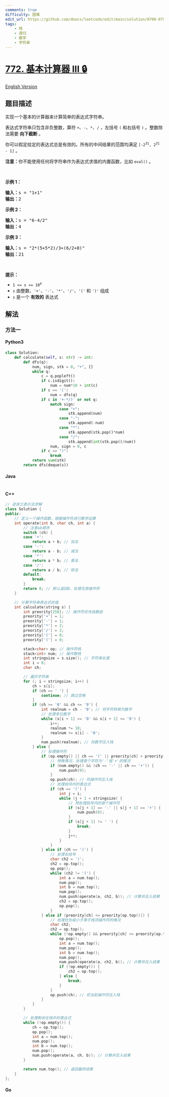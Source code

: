 ```yaml
---
comments: true
difficulty: 困难
edit_url: https://github.com/doocs/leetcode/edit/main/solution/0700-0799/0772.Basic%20Calculator%20III/README.md
tags:
    - 栈
    - 递归
    - 数学
    - 字符串
---
```


<!-- problem:start -->

# [772. 基本计算器 III 🔒](https://leetcode.cn/problems/basic-calculator-iii)

[English Version](/solution/0700-0799/0772.Basic%20Calculator%20III/README_EN.md)

## 题目描述

<!-- description:start -->

<p>实现一个基本的计算器来计算简单的表达式字符串。</p>

<p>表达式字符串只包含非负整数，算符 <code>+</code>、<code>-</code>、<code>*</code>、<code>/</code> ，左括号 <code>(</code> 和右括号 <code>)</code> 。整数除法需要 <strong>向下截断</strong> 。</p>

<p>你可以假定给定的表达式总是有效的。所有的中间结果的范围均满足 <code>[-2<sup>31</sup>, 2<sup>31</sup> - 1]</code> 。</p>

<p><strong>注意：</strong>你不能使用任何将字符串作为表达式求值的内置函数，比如 <code>eval()</code> 。</p>

<p>&nbsp;</p>

<p><strong>示例 1：</strong></p>

<pre>
<strong>输入：</strong>s = "1+1"
<strong>输出：</strong>2
</pre>

<p><strong>示例 2：</strong></p>

<pre>
<strong>输入：</strong>s = "6-4/2"
<strong>输出：</strong>4
</pre>

<p><strong>示例 3：</strong></p>

<pre>
<strong>输入：</strong>s = "2*(5+5*2)/3+(6/2+8)"
<strong>输出：</strong>21
</pre>

<p>&nbsp;</p>

<p><strong>提示：</strong></p>

<ul>
	<li><code>1 &lt;= s &lt;= 10<sup>4</sup></code></li>
	<li><code>s</code> 由整数、<code>'+'</code>、<code>'-'</code>、<code>'*'</code>、<code>'/'</code>、<code>'('</code> 和 <code>')'</code> 组成</li>
	<li><code>s</code> 是一个 <strong>有效的</strong> 表达式</li>
</ul>

<!-- description:end -->

## 解法

<!-- solution:start -->

### 方法一

<!-- tabs:start -->

#### Python3

```python
class Solution:
    def calculate(self, s: str) -> int:
        def dfs(q):
            num, sign, stk = 0, "+", []
            while q:
                c = q.popleft()
                if c.isdigit():
                    num = num*10 + int(c)
                if c == '(':
                    num = dfs(q)
                if c in '+-*/)' or not q:
                    match sign:
                        case "+":
                            stk.append(num)
                        case "-":
                            stk.append(-num)
                        case "*":
                            stk.append(stk.pop()*num)
                        case "/":
                            stk.append(int(stk.pop()/num))
                    num, sign = 0, c
                if c == ")":
                    break
            return sum(stk)
        return dfs(deque(s))
```

#### Java

```java

```

#### C++

```cpp
// 逆波兰表示法求解
class Solution {
public:
    // 定义一个操作函数，根据操作符进行数学运算
    int operate(int b, char ch, int a) {
        // 注意ab顺序
        switch (ch) {
        case '+':
            return a + b; // 加法
        case '-':
            return a - b; // 减法
        case '*':
            return a * b; // 乘法
        case '/':
            return a / b; // 除法
        default:
            break;
        }
        return 0; // 默认返回0，处理无效操作符
    }

    // 计算字符串表达式的值
    int calculate(string s) {
        int preority[250]; // 操作符优先级数组
        preority['+'] = 1;
        preority['-'] = 1;
        preority['*'] = 2;
        preority['/'] = 2;
        preority['('] = 0;
        preority[')'] = 0;

        stack<char> op; // 操作符栈
        stack<int> num; // 操作数栈
        int stringsize = s.size(); // 字符串长度
        int i = 0;
        char ch;

        // 遍历字符串
        for (; i < stringsize; i++) {
            ch = s[i];
            if (ch == ' ') {
                continue; // 跳过空格
            }
            if (ch >= '0' && ch <= '9') {
                int realnum = ch - '0'; // 将字符转换为数字
                // 处理多位数字
                while (s[i + 1] >= '0' && s[i + 1] <= '9') {
                    i++;
                    realnum *= 10;
                    realnum += s[i] - '0';
                }
                num.push(realnum); // 将数字压入栈
            } else {
                // 处理操作符
                if (op.empty() || ch == '(' || preority[ch] > preority[op.top()]) {
                    // 特殊情况，处理首个字符为'-'或'+'的情况
                    if (num.empty() && (ch == '-' || ch == '+')) {
                        num.push(0);
                    }
                    op.push(ch); // 将操作符压入栈
                    // 处理括号内的表达式
                    if (ch == '(') {
                        int j = i;
                        while (j + 1 < stringsize) {
                            // 预处理括号内的首个操作符
                            if (s[j + 1] == '-' || s[j + 1] == '+') {
                                num.push(0);
                            }
                            if (s[j + 1] != ' ') {
                                break;
                            }
                            j++;
                        }
                    }
                } else if (ch == ')') {
                    // 处理右括号
                    char ch2 = ')';
                    ch2 = op.top();
                    op.pop();
                    while (ch2 != '(') {
                        int a = num.top();
                        num.pop();
                        int b = num.top();
                        num.pop();
                        num.push(operate(a, ch2, b)); // 计算并压入结果
                        ch2 = op.top();
                        op.pop();
                    }
                } else if (preority[ch] <= preority[op.top()]) {
                    // 处理优先级小于等于栈顶操作符的情况
                    char ch2;
                    ch2 = op.top();
                    while (!op.empty() && preority[ch] <= preority[op.top()] && ch2 != '(') {
                        op.pop();
                        int a = num.top();
                        num.pop();
                        int b = num.top();
                        num.pop();
                        num.push(operate(a, ch2, b)); // 计算并压入结果
                        if (!op.empty()) {
                            ch2 = op.top();
                        } else {
                            break;
                        }
                    }
                    op.push(ch); // 将当前操作符压入栈
                }
            }
        }

        // 处理剩余在栈中的表达式
        while (!op.empty()) {
            ch = op.top();
            op.pop();
            int a = num.top();
            num.pop();
            int b = num.top();
            num.pop();
            num.push(operate(a, ch, b)); // 计算并压入结果
        }

        return num.top(); // 返回最终结果
    }
};
```

#### Go

```go

```

<!-- tabs:end -->

<!-- solution:end -->

<!-- problem:end -->

